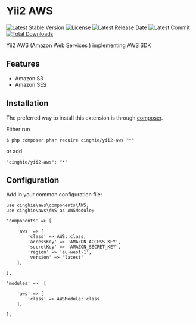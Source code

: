 # Yii2 AWS

![Latest Stable Version](https://img.shields.io/packagist/v/cinghie/yii2-aws.svg)
![License](https://img.shields.io/packagist/l/cinghie/yii2-aws.svg)
![Latest Release Date](https://img.shields.io/github/release-date/cinghie/yii2-aws.svg)
![Latest Commit](https://img.shields.io/github/last-commit/cinghie/yii2-aws.svg)
[![Total Downloads](https://img.shields.io/packagist/dt/cinghie/yii2-aws.svg)](https://packagist.org/packages/cinghie/yii2-aws)

Yii2 AWS (Amazon Web Services ) implementing AWS SDK

Features
-----------------

 - Amazon S3
 - Amazon SES

Installation
-----------------

The preferred way to install this extension is through [composer](http://getcomposer.org/download/).

Either run

```
$ php composer.phar require cinghie/yii2-aws "*"
```

or add

```
"cinghie/yii2-aws": "*"
```

## Configuration

Add in your common configuration file:

```
use cinghie\aws\components\AWS;
use cinghie\aws\AWS as AWSModule;

'components' => [

    'aws' => [
    	'class' => AWS::class,
    	'accessKey' => 'AMAZON_ACCESS_KEY',
    	'secretKey' => 'AMAZON_SECRET_KEY',
    	'region' => 'eu-west-1',
    	'version' => 'latest'
    ],
    
],

'modules' =>  [
	
	'aws' => [
		'class' => AWSModule::class
	],
	
],

```
